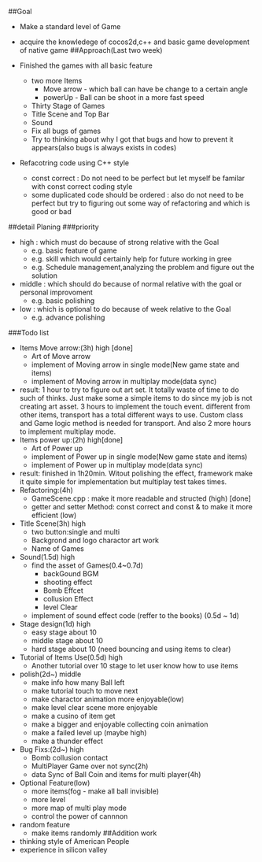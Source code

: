 ##Goal
 - Make a standard level of Game 
 - acquire the knowledege of cocos2d,c++ and basic game development of native game
##Approach(Last two week)
- Finished the games with all basic feature
  - two more Items
    - Move arrow - which ball can have be change to a certain angle
    - powerUp - Ball can be shoot in a more fast speed
  - Thirty Stage of Games
  - Title Scene and Top Bar
  - Sound
  - Fix all bugs of games
   - Try to thinking about why I got that bugs and how to prevent it appears(also bugs is always exists in codes)

- Refacotring code using C++ style
  - const correct : Do not need to be perfect but let myself be familar with const correct coding style
  - some duplicated code should be ordered : also do not need to be perfect but try to figuring out some way of refactoring and which is good or bad

##detail Planing
###priority
  - high : which must do because of strong relative with the Goal
    - e.g. basic feature of game
    - e.g. skill which would certainly help for future working in gree
    - e.g. Schedule management,analyzing the problem and figure out the solution
  - middle : which should do because of normal relative with the goal or personal improvoment
    - e.g. basic polishing 
  - low : which is optional to do because of week relative to the Goal
    - e.g. advance polishing 

###Todo list
  - Items Move arrow:(3h) high [done]
    - Art of Move arrow
    - implement of Moving arrow in single mode(New game state and items)
    - implement of Moving arrow in multiplay mode(data sync)
  - result: 1 hour to try to figure out art set. It totally waste of time to do such of thinks. Just make some a simple items to do since my job is not creating art asset. 3 hours to implement the touch event. different from other items, transport has a total different ways to use. Custom class and Game logic method is needed for transport. And also 2 more hours to implement multiplay mode.
  - Items power up:(2h) high[done]
    - Art of Power up
    - implement of Power up in single mode(New game state and items)
    - implement of Power up in multiplay mode(data sync)
  - result: finished in 1h20min. Witout polishing the effect, framework make it quite simple for implementation but multiplay test takes times.
  - Refactoring:(4h) 
    - GameScene.cpp : make it more readable and structed (high) [done]
    - getter and setter Method: const correct and const & to make it more efficient (low)
  - Title Scene(3h) high
    - two button:single and multi
    - Backgrond and logo charactor art work
    - Name of Games
  - Sound(1.5d) high
    - find the asset of Games(0.4~0.7d)
      - backGound BGM
      - shooting effect
      - Bomb Effcet
      - collusion Effect
      - level Clear
    - implement of sound effect code (reffer to the books) (0.5d ~ 1d)
  - Stage design(1d) high
    - easy stage about 10
    - middle stage about 10
    - hard stage about 10 (need bouncing and using items to clear)
  - Tutorial of Items Use(0.5d) high
    - Another tutorial over 10 stage to let user know how to use items
  - polish(2d~) middle
    - make info how many Ball left
    - make tutorial touch to move next
    - make charactor animation more enjoyable(low)
    - make level clear scene more enjoyable
    - make a cusino of item get
    - make a bigger and enjoyable collecting coin animation 
    - make a failed level up (maybe high)
    - make a thunder effect
  - Bug Fixs:(2d~) high
    - Bomb collusion contact
    - MultiPlayer Game over not sync(2h)
    - data Sync of Ball Coin and items for multi player(4h)
  - Optional Feature(low)
    - more items(fog - make all ball invisible)
    - more level
    - more map of multi play mode
    - control the power of cannnon
  - random feature
    - make items randomly
##Addition work
  - thinking style of American People
  - experience in silicon valley

